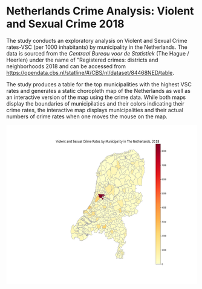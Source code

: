 # Netherlands Crime Analysis: Violent and Sexual Crime 2018

The study conducts an exploratory analysis on Violent and Sexual Crime rates-VSC (per 1000 inhabitants) by municipality in the Netherlands. The data is sourced from the *Centraal Bureau voor de Statistiek* (The Hague / Heerlen) under the name of "Registered crimes: districts and neighborhoods 2018 and can be accessed from https://opendata.cbs.nl/statline/#/CBS/nl/dataset/84468NED/table.

The study produces a table for the top municipalities with the highest VSC rates and generates a static choropleth map of the Netherlands as well as an interactive version of the map using the crime data. While both maps display the boundaries of municipilaties and their colors indicating their crime rates, the interactive map displays municipalities and their actual numbers of crime rates when one moves the mouse on the map.


<img align="left" width="786" height="422" src="/NL_crime_rates.png">




